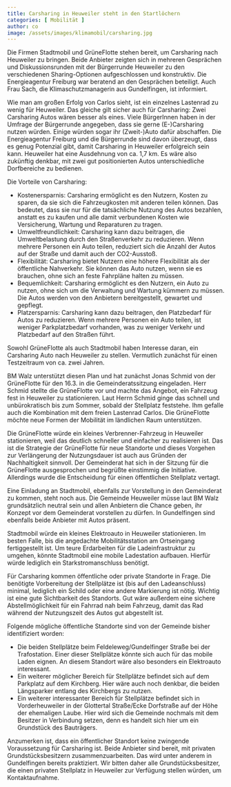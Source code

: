 ```yaml
---
title: Carsharing in Heuweiler steht in den Startlöchern
categories: [ Mobilität ]
author: co
image: /assets/images/klimamobil/carsharing.jpg
---
```

Die Firmen Stadtmobil und GrüneFlotte stehen bereit, um Carsharing nach Heuweiler zu bringen. Beide Anbieter zeigten sich in mehreren Gesprächen und Diskussionsrunden mit der Bürgerrunde Heuweiler zu den verschiedenen Sharing-Optionen aufgeschlossen und konstruktiv. Die Energieagentur Freiburg war beratend an den Gesprächen beteiligt. Auch Frau Sach, die Klimaschutzmanagerin aus Gundelfingen, ist informiert.

Wie man am großen Erfolg von Carlos sieht, ist ein einzelnes Lastenrad zu wenig für Heuweiler. Das gleiche gilt sicher auch für Carsharing: Zwei Carsharing Autos wären besser als eines. Viele BürgerInnen haben in der Umfrage der Bürgerrunde angegeben, dass sie gerne (E-)Carsharing nutzen würden. Einige würden sogar ihr (Zweit-)Auto dafür abschaffen.
Die Energieagentur Freiburg und die Bürgerrunde sind davon überzeugt, dass es genug Potenzial gibt, damit Carsharing in Heuweiler erfolgreich sein kann. Heuweiler hat eine Ausdehnung von ca. 1,7 km. Es wäre also zukünftig denkbar, mit zwei gut positionierten Autos unterschiedliche Dorfbereiche zu bedienen.

Die Vorteile von Carsharing:

* Kostenersparnis: Carsharing ermöglicht es den Nutzern, Kosten zu sparen, da sie sich die Fahrzeugkosten mit anderen teilen können. Das bedeutet, dass sie nur für die tatsächliche Nutzung des Autos bezahlen, anstatt es zu kaufen und alle damit verbundenen Kosten wie Versicherung, Wartung und Reparaturen zu tragen.
* Umweltfreundlichkeit: Carsharing kann dazu beitragen, die Umweltbelastung durch den Straßenverkehr zu reduzieren. Wenn mehrere Personen ein Auto teilen, reduziert sich die Anzahl der Autos auf der Straße und damit auch der CO2-Ausstoß.
* Flexibilität: Carsharing bietet Nutzern eine höhere Flexibilität als der öffentliche Nahverkehr. Sie können das Auto nutzen, wenn sie es brauchen, ohne sich an feste Fahrpläne halten zu müssen.
* Bequemlichkeit: Carsharing ermöglicht es den Nutzern, ein Auto zu nutzen, ohne sich um die Verwaltung und Wartung kümmern zu müssen. Die Autos werden von den Anbietern bereitgestellt, gewartet und gepflegt.
* Platzersparnis: Carsharing kann dazu beitragen, den Platzbedarf für Autos zu reduzieren. Wenn mehrere Personen ein Auto teilen, ist weniger Parkplatzbedarf vorhanden, was zu weniger Verkehr und Platzbedarf auf den Straßen führt. 

Sowohl GrüneFlotte als auch Stadtmobil haben Interesse daran, ein Carsharing Auto nach Heuweiler zu stellen. Vermutlich zunächst für einen Testzeitraum von ca. zwei Jahren. 

BM Walz unterstützt diesen Plan und hat zunächst Jonas Schmid von der GrüneFlotte für den 16.3. in die Gemeinderatssitzung eingeladen. Herr Schmid stellte die GrüneFlotte vor und machte das Angebot, ein Fahrzeug fest in Heuweiler zu stationieren. Laut Herrn Schmid ginge das schnell und unbürokratisch bis zum Sommer, sobald der Stellplatz feststehe. Ihm gefalle auch die Kombination mit dem freien Lastenrad Carlos. Die GrüneFlotte möchte neue Formen der Mobilität im ländlichen Raum unterstützen. 

Die GrüneFlotte würde ein kleines Verbrenner-Fahrzeug in Heuweiler stationieren, weil das deutlich schneller und einfacher zu realisieren ist. Das ist die Strategie der GrüneFlotte für neue Standorte und dieses Vorgehen zur Verlängerung der Nutzungsdauer ist auch aus Gründen der Nachhaltigkeit sinnvoll.
Der Gemeinderat hat sich in der Sitzung für die GrüneFlotte ausgesprochen und begrüßte einstimmig die Initiative. Allerdings wurde die Entscheidung für einen öffentlichen Stellplatz vertagt.

Eine Einladung an Stadtmobil, ebenfalls zur Vorstellung in den Gemeinderat zu kommen, steht noch aus. Die Gemeinde Heuweiler müsse laut BM Walz grundsätzlich neutral sein und allen Anbietern die Chance geben, ihr Konzept vor dem Gemeinderat vorstellen zu dürfen. In Gundelfingen sind ebenfalls beide Anbieter mit Autos präsent.

Stadtmobil würde ein kleines Elektroauto in Heuweiler stationieren. Im besten Falle, bis die angedachte Mobilitätsstation am Ortseingang fertiggestellt ist. Um teure Erdarbeiten für die Ladeinfrastruktur zu umgehen, könnte Stadtmobil eine mobile Ladestation aufbauen. Hierfür würde lediglich ein Starkstromanschluss benötigt.

Für Carsharing kommen öffentliche oder private Standorte in Frage. Die benötigte Vorbereitung der Stellplätze ist (bis auf den Ladeanschluss) minimal, lediglich ein Schild oder eine andere Markierung ist nötig. Wichtig ist eine gute Sichtbarkeit des Standorts. Gut wäre außerdem eine sichere Abstellmöglichkeit für ein Fahrrad nah beim Fahrzeug, damit das Rad während der Nutzungszeit des Autos gut abgestellt ist.

Folgende mögliche öffentliche Standorte sind von der Gemeinde bisher identifiziert worden:

* Die beiden Stellplätze beim Feldeleweg/Gundelfinger Straße bei der Trafostation. Einer dieser Stellplätze könnte sich auch für das mobile Laden eignen. An diesem Standort wäre also besonders ein Elektroauto interessant.
* Ein weiterer möglicher Bereich für Stellplätze befindet sich auf dem Parkplatz auf dem Kirchberg. Hier wäre auch noch denkbar, die beiden Längsparker entlang des Kirchbergs zu nutzen.
* Ein weiterer interessanter Bereich für Stellplätze befindet sich in Vorderheuweiler in der Glottertal Straße/Ecke Dorfstraße auf der Höhe der ehemaligen Laube. Hier wird sich die Gemeinde nochmals mit dem Besitzer in Verbindung setzen, denn es handelt sich hier um ein Grundstück des Bauträgers.

Anzumerken ist, dass ein öffentlicher Standort keine zwingende Voraussetzung für Carsharing ist. Beide Anbieter sind bereit, mit privaten Grundstücksbesitzern zusammenzuarbeiten. Das wird unter anderem in Gundelfingen bereits praktiziert. Wir bitten daher alle Grundstücksbesitzer, die einen privaten Stellplatz in Heuweiler zur Verfügung stellen würden, um Kontaktaufnahme.
